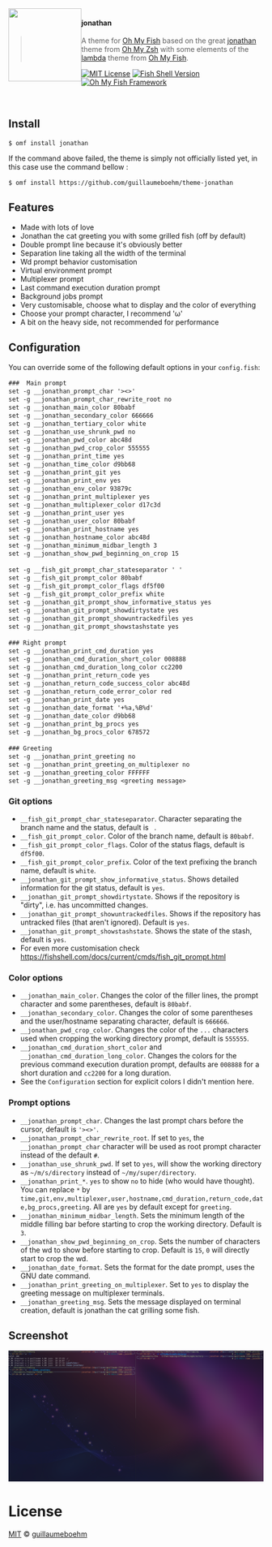 <img src="https://cdn.rawgit.com/oh-my-fish/oh-my-fish/e4f1c2e0219a17e2c748b824004c8d0b38055c16/docs/logo.svg" align="left" width="144px" height="144px"/>

#### jonathan
> A theme for [Oh My Fish][omf-link] based on the great [jonathan][omz-johnathan-link] theme from [Oh My Zsh][omz-link] with some elements of the [lambda][omf-lambda-link] theme from [Oh My Fish][omf-link].


[![MIT License](https://img.shields.io/badge/license-MIT-007EC7.svg?style=flat-square)](/LICENSE)
[![Fish Shell Version](https://img.shields.io/badge/fish-v3.0.0-007EC7.svg?style=flat-square)](https://fishshell.com)
[![Oh My Fish Framework](https://img.shields.io/badge/Oh%20My%20Fish-Framework-007EC7.svg?style=flat-square)](https://www.github.com/oh-my-fish/oh-my-fish)

<br/>


## Install

```fish
$ omf install jonathan
```
If the command above failed, the theme is simply not officially listed yet, in this case use the command bellow :
```fish
$ omf install https://github.com/guillaumeboehm/theme-jonathan
```

## Features

* Made with lots of love
* Jonathan the cat greeting you with some grilled fish (off by default)
* Double prompt line because it's obviously better
* Separation line taking all the width of the terminal
* Wd prompt behavior customisation
* Virtual environment prompt
* Multiplexer prompt
* Last command execution duration prompt
* Background jobs prompt
* Very customisable, choose what to display and the color of everything
* Choose your prompt character, I recommend 'ω'
* A bit on the heavy side, not recommended for performance

## Configuration

You can override some of the following default options in your `config.fish`:

```fish
###  Main prompt
set -g __jonathan_prompt_char '><>'
set -g __jonathan_prompt_char_rewrite_root no
set -g __jonathan_main_color 80babf
set -g __jonathan_secondary_color 666666
set -g __jonathan_tertiary_color white
set -g __jonathan_use_shrunk_pwd no
set -g __jonathan_pwd_color abc48d
set -g __jonathan_pwd_crop_color 555555
set -g __jonathan_print_time yes
set -g __jonathan_time_color d9bb68
set -g __jonathan_print_git yes
set -g __jonathan_print_env yes
set -g __jonathan_env_color 93879c
set -g __jonathan_print_multiplexer yes
set -g __jonathan_multiplexer_color d17c3d
set -g __jonathan_print_user yes
set -g __jonathan_user_color 80babf
set -g __jonathan_print_hostname yes
set -g __jonathan_hostname_color abc48d
set -g __jonathan_minimum_midbar_length 3
set -g __jonathan_show_pwd_beginning_on_crop 15

set -g __fish_git_prompt_char_stateseparator ' '
set -g __fish_git_prompt_color 80babf
set -g __fish_git_prompt_color_flags df5f00
set -g __fish_git_prompt_color_prefix white
set -g __jonathan_git_prompt_show_informative_status yes
set -g __jonathan_git_prompt_showdirtystate yes
set -g __jonathan_git_prompt_showuntrackedfiles yes
set -g __jonathan_git_prompt_showstashstate yes

### Right prompt
set -g __jonathan_print_cmd_duration yes
set -g __jonathan_cmd_duration_short_color 008888
set -g __jonathan_cmd_duration_long_color cc2200
set -g __jonathan_print_return_code yes
set -g __jonathan_return_code_success_color abc48d
set -g __jonathan_return_code_error_color red
set -g __jonathan_print_date yes
set -g __jonathan_date_format '+%a,%B%d'
set -g __jonathan_date_color d9bb68
set -g __jonathan_print_bg_procs yes
set -g __jonathan_bg_procs_color 678572

### Greeting
set -g __jonathan_print_greeting no
set -g __jonathan_print_greeting_on_multiplexer no
set -g __jonathan_greeting_color FFFFFF
set -g __jonathan_greeting_msg <greeting message>
```
### Git options
- `__fish_git_prompt_char_stateseparator`. Character separating the branch name and the status, default is ` `.
- `__fish_git_prompt_color`. Color of the branch name, default is `80babf`.
- `__fish_git_prompt_color_flags`. Color of the status flags, default is `df5f00`.
- `__fish_git_prompt_color_prefix`. Color of the text prefixing the branch name, default is `white`.
- `__jonathan_git_prompt_show_informative_status`. Shows detailed information for the git status, default is `yes`.
- `__jonathan_git_prompt_showdirtystate`. Shows if the repository is "dirty", i.e. has uncommitted changes.
- `__jonathan_git_prompt_showuntrackedfiles`. Shows if the repository has untracked files (that aren't ignored). Default is `yes`.
- `__jonathan_git_prompt_showstashstate`. Shows the state of the stash, default is `yes`.
- For even more customisation check https://fishshell.com/docs/current/cmds/fish_git_prompt.html
### Color options
- `__jonathan_main_color`. Changes the color of the filler lines, the prompt character and some parentheses, default is `80babf`.
- `__jonathan_secondary_color`. Changes the color of some parentheses and the user/hostname separating character, default is `666666`.
- `__jonathan_pwd_crop_color`. Changes the color of the `...` characters used when cropping the working directory prompt, default is `555555`.
- `__jonathan_cmd_duration_short_color` and `__jonathan_cmd_duration_long_color`. Changes the colors for the previous command execution duration prompt, defaults are `008888` for a short duration and `cc2200` for a long duration.
- See the `Configuration` section for explicit colors I didn't mention here.
### Prompt options

- `__jonathan_prompt_char`. Changes the last prompt chars before the cursor, default is `'><>'`.
- `__jonathan_prompt_char_rewrite_root`. If set to `yes`, the `__jonathan_prompt_char` character will be used as root prompt character instead of the default `#`.
- `__jonathan_use_shrunk_pwd`. If set to `yes`, will show the working directory as `~/m/s/directory` instead of `~/my/super/directory`.
- `__jonathan_print_*`. `yes` to show `no` to hide (who would have thought). You can replace `*` by `time,git,env,multiplexer,user,hostname,cmd_duration,return_code,date,bg_procs,greeting`. All are `yes` by default except for `greeting`.
- `__jonathan_minimum_midbar_length`. Sets the minimum length of the middle filling bar before starting to crop the working directory. Default is `3`.
- `__jonathan_show_pwd_beginning_on_crop`. Sets the number of characters of the wd to show before starting to crop. Default is `15`, `0` will directly start to crop the wd.
- `__jonathan_date_format`. Sets the format for the date prompt, uses the GNU date command.
- `__jonathan_print_greeting_on_multiplexer`. Set to `yes` to display the greeting message on multiplexer terminals.
- `__jonathan_greeting_msg`. Sets the message displayed on terminal creation, default is jonathan the cat grilling some fish.

## Screenshot

<p align="center">
<img src="https://raw.githubusercontent.com/guillaumeboehm/theme-jonathan/master/screenshot.png">
</p>


# License

[MIT][mit] © [guillaumeboehm][author]


[mit]:                https://opensource.org/licenses/MIT
[author]:             https://github.com/guillaumeboehmtheme-jonathan/graphs/contributors
[omf-link]:           https://www.github.com/oh-my-fish/oh-my-fish
[omz-johnathan-link]: https://github.com/ohmyzsh/ohmyzsh/blob/master/themes/jonathan.zsh-theme
[omz-link]:           https://github.com/ohmyzsh/ohmyzsh
[omf-lambda-link]:    https://github.com/hasanozgan/theme-lambda

[license-badge]:  https://img.shields.io/badge/license-MIT-007EC7.svg?style=flat-square
